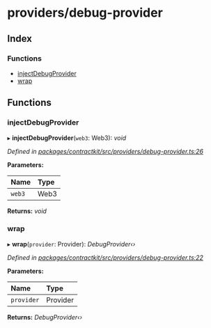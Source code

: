 # providers/debug-provider

## Index

### Functions

* [injectDebugProvider](_providers_debug_provider_.md#injectdebugprovider)
* [wrap](_providers_debug_provider_.md#wrap)

## Functions

### injectDebugProvider

▸ **injectDebugProvider**\(`web3`: Web3\): _void_

_Defined in_ [_packages/contractkit/src/providers/debug-provider.ts:26_](https://github.com/celo-org/celo-monorepo/blob/master/packages/contractkit/src/providers/debug-provider.ts#L26)

**Parameters:**

| Name | Type |
| :--- | :--- |
| `web3` | Web3 |

**Returns:** _void_

### wrap

▸ **wrap**\(`provider`: Provider\): _DebugProvider‹›_

_Defined in_ [_packages/contractkit/src/providers/debug-provider.ts:22_](https://github.com/celo-org/celo-monorepo/blob/master/packages/contractkit/src/providers/debug-provider.ts#L22)

**Parameters:**

| Name | Type |
| :--- | :--- |
| `provider` | Provider |

**Returns:** _DebugProvider‹›_

